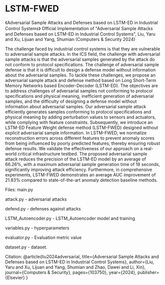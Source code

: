 # LSTM-FWED
《Adversarial Sample Attacks and Defenses based on LSTM-ED in Industrial Control Systems》
Official Implementation of "Adversarial Sample Attacks and Defenses based on LSTM-ED in Industrial Control Systems", Liu, Yaru and Xu, Lijuan and Yang, Shumian (Computers & Security 2024)

The challenge faced by industrial control systems is that they are vulnerable to adversarial sample attacks. In the ICS field, the challenge with adversarial sample attacks is that the adversarial samples generated by the attack do not conform to protocol specifications. The challenge of adversarial sample defense is that it is difficult to design a defense model without information about the adversarial samples. To tackle these challenges, we propose an adversarial sample attack and defense method based on Long Short-Term Memory Networks based Encoder-Decoder (LSTM-ED). The objectives are to address challenges of adversarial samples not conforming to protocol specifications and physical meaning, inefficient generation of adversarial samples, and the difficulty of designing a defense model without information about adversarial samples. Our adversarial sample attack efficiently generates samples conforming to protocol specifications and physical meaning by adding perturbation values to sensors and actuators, while complying with feature constraints. Subsequently, we introduce an LSTM-ED Feature Weight defense method (LSTM-FWED) designed without explicit adversarial sample information. In LSTM-FWED, we normalize reconstruction errors across different features to prevent anomaly scores from being influenced by poorly predicted features, thereby ensuring robust defense results. We validate the effectiveness of our approach on a real-world critical infrastructure testbed. The proposed adversarial sample attack reduces the precision of the LSTM-ED model by an average of 66.26%, with a maximum adversarial sample generation time of 18 seconds, significantly improving attack efficiency. Furthermore, in comprehensive experiments, LSTM-FWED demonstrates an average AUC improvement of 21.83% compared to state-of-the-art anomaly detection baseline methods.

Files:
main.py 

attack.py - adversarial attacks 

defend.py - defenses against attacks 

LSTM_Autoencoder.py - LSTM_Autoencoder model and training              

variables.py - hyperparameters            

evaluator.py - Evaluation metric value 

dataset.py - dataset.


Citation:
@article{liu2024adversarial,
  title={Adversarial Sample Attacks and Defenses based on LSTM-ED in Industrial Control Systems},
  author={Liu, Yaru and Xu, Lijuan and Yang, Shumian and Zhao, Dawei and Li, Xin},
  journal={Computers \& Security},
  pages={103750},
  year={2024},
  publisher={Elsevier}
}
